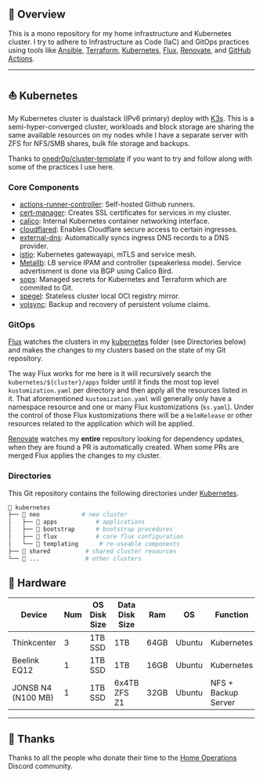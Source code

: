 ## 📖 Overview

This is a mono repository for my home infrastructure and Kubernetes cluster. I try to adhere to Infrastructure as Code (IaC) and GitOps practices using tools like [Ansible](https://www.ansible.com/), [Terraform](https://www.terraform.io/), [Kubernetes](https://kubernetes.io/), [Flux](https://github.com/fluxcd/flux2), [Renovate](https://github.com/renovatebot/renovate), and
[GitHub Actions](https://github.com/features/actions).

---

## ⛵ Kubernetes

My Kubernetes cluster is dualstack (IPv6 primary) deploy with [K3s](https://k3s.io/). This is a semi-hyper-converged cluster, workloads and block storage are sharing the same available resources on my nodes while I have a separate server with ZFS for NFS/SMB shares, bulk file storage and backups.

Thanks to [onedr0p/cluster-template](https://github.com/onedr0p/cluster-template) if you want to try and follow along with some of the practices I use here.

### Core Components

- [actions-runner-controller](https://github.com/actions/actions-runner-controller): Self-hosted Github runners.
- [cert-manager](https://github.com/cert-manager/cert-manager): Creates SSL certificates for services in my cluster.
- [calico](https://github.com/projectcalico/calico): Internal Kubernetes container networking interface.
- [cloudflared](https://github.com/cloudflare/cloudflared): Enables Cloudflare secure access to certain ingresses.
- [external-dns](https://github.com/kubernetes-sigs/external-dns): Automatically syncs ingress DNS records to a DNS provider.
- [istio](https://github.com/istio/): Kubernetes gatewayapi, mTLS and service mesh.
- [Metallb](https://github.com/metallb/metallb): LB service IPAM and controller (speakerless mode). Service advertisment is done via BGP using Calico Bird.
- [sops](https://github.com/getsops/sops): Managed secrets for Kubernetes and Terraform which are commited to Git.
- [spegel](https://github.com/spegel-org/spegel): Stateless cluster local OCI registry mirror.
- [volsync](https://github.com/backube/volsync): Backup and recovery of persistent volume claims.

### GitOps

[Flux](https://github.com/fluxcd/flux2) watches the clusters in my [kubernetes](./kubernetes/) folder (see Directories below) and makes the changes to my clusters based on the state of my
Git repository.

The way Flux works for me here is it will recursively search the `kubernetes/${cluster}/apps` folder until it finds the most top level `kustomization.yaml` per directory and then apply all the resources listed in it. That aforementioned `kustomization.yaml` will generally only have a namespace resource and one or many Flux kustomizations (`ks.yaml`). Under the control of those Flux kustomizations there will be a `HelmRelease` or other resources related to the application which will be applied.

[Renovate](https://github.com/renovatebot/renovate) watches my **entire** repository looking for dependency updates, when they are found a PR is automatically created. When some PRs are merged Flux applies the changes to my cluster.

### Directories

This Git repository contains the following directories under [Kubernetes](./kubernetes/).

```sh
📁 kubernetes
├── 📁 neo            # neo cluster
│   ├── 📁 apps           # applications
│   ├── 📁 bootstrap      # bootstrap procedures
│   ├── 📁 flux           # core flux configuration
│   └── 📁 templating      # re-useable components
├── 📁 shared          # shared cluster resources
└── 📁 ...             # other clusters
```

## 🔧 Hardware

| Device                      | Num | OS Disk Size | Data Disk Size                  | Ram  | OS            | Function                |
|-----------------------------|-----|--------------|---------------------------------|------|---------------|-------------------------|
| Thinkcenter                 | 3   | 1TB SSD      | 1TB                             | 64GB | Ubuntu        | Kubernetes              |
| Beelink EQ12                | 1   | 1TB SSD      | 1TB                             | 16GB | Ubuntu        | Kubernetes              |
| JONSB N4 (N100 MB)          | 1   | 1TB SSD      | 6x4TB ZFS Z1                    | 32GB | Ubuntu        | NFS + Backup Server     |

---

## 🤝 Thanks

Thanks to all the people who donate their time to the [Home Operations](https://discord.gg/home-operations) Discord community.
